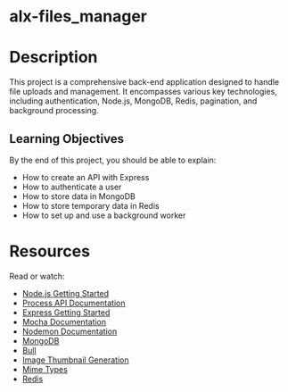 # alx-files_manager


# Description

This project is a comprehensive back-end application designed to handle file uploads and management. It encompasses various key technologies, including authentication, Node.js, MongoDB, Redis, pagination, and background processing.

## Learning Objectives

By the end of this project, you should be able to explain:

- How to create an API with Express
- How to authenticate a user
- How to store data in MongoDB
- How to store temporary data in Redis
- How to set up and use a background worker

# Resources

Read or watch:

- [Node.js Getting Started](https://nodejs.dev/)
- [Process API Documentation](https://nodejs.org/api/process.html)
- [Express Getting Started](https://expressjs.com/en/starter/installing.html)
- [Mocha Documentation](https://mochajs.org/)
- [Nodemon Documentation](https://nodemon.io/)
- [MongoDB](https://www.mongodb.com/)
- [Bull](https://github.com/vitaly-t/bull)
- [Image Thumbnail Generation](https://www.npmjs.com/package/sharp)
- [Mime Types](https://www.npmjs.com/package/mime-types)
- [Redis](https://redis.io/)

